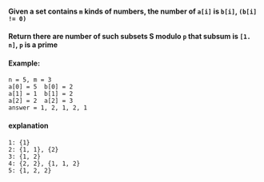 #### Given a set contains ```m``` kinds of numbers, the number of ```a[i]``` is ```b[i]```, ```(b[i] != 0)```
#### Return there are number of such subsets S modulo ```p``` that subsum is ```[1. n]```, ```p``` is a prime

#### Example:
```
n = 5, m = 3
a[0] = 5  b[0] = 2
a[1] = 1  b[1] = 2
a[2] = 2  a[2] = 3
answer = 1, 2, 1, 2, 1 
```

#### explanation
```
1: {1}
2: {1, 1}, {2}
3: {1, 2}
4: {2, 2}, {1, 1, 2}
5: {1, 2, 2}
```